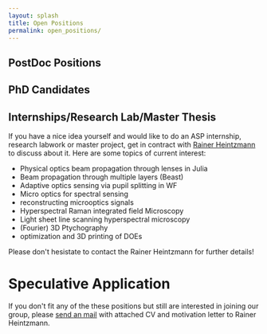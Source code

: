 ```yaml
---
layout: splash 
title: Open Positions
permalink: open_positions/
---
```



## PostDoc Positions 


## PhD Candidates 


## Internships/Research Lab/Master Thesis
If you have a nice idea yourself and would like to do an ASP internship, research labwork or master project, get in contract with <a target="_blank" href="https://mailhide.io/e/GKDvrXdl">Rainer Heintzmann</a> to discuss about it.
Here are some topics of current interest:
+ Physical optics beam propagation through lenses in Julia
+ Beam propagation through multiple layers (Beast)
+ Adaptive optics sensing via pupil splitting in WF
+ Micro optics for spectral sensing
+ reconstructing microoptics signals
+ Hyperspectral Raman integrated field Microscopy
+ Light sheet line scanning hyperspectral microscopy
+ (Fourier) 3D Ptychography
+ optimization and 3D printing of DOEs

Please don't hesistate to contact the Rainer Heintzmann for further details!


# Speculative Application

If you don't fit any of the these positions but still are interested in joining our group, 
please <a target="_blank" href="https://mailhide.io/e/GKDvrXdl">send an mail</a> with attached CV and motivation letter to Rainer Heintzmann.
